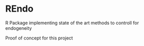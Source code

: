 # REndo 
R Package implementing state of the art methods to controll for endogeneity 

Proof of concept for this project 
